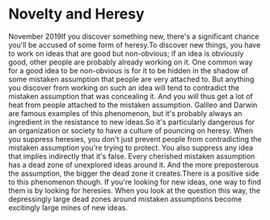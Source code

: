# Novelty and Heresy

November 2019If you discover something new, there's a significant chance you'll be
accused of some form of heresy.To discover new things, you have
to work on ideas that are good but non-obvious; if an idea is
obviously good, other people are probably already working on it.
One common way for a good idea to be non-obvious is for it to be hidden in the
shadow of some mistaken assumption that people are very attached to.
But anything you discover from working on such an idea will tend to
contradict the mistaken assumption that was concealing it.  And you
will thus get a lot of heat from people attached to the mistaken
assumption. Galileo and Darwin are famous examples of this phenomenon,
but it's probably always an ingredient in the resistance to new
ideas.So it's particularly dangerous for an organization or society to
have a culture of pouncing on heresy.  When you suppress heresies,
you don't just prevent people from contradicting the mistaken
assumption you're trying to protect. You also suppress any idea
that implies indirectly that it's false.
Every cherished mistaken assumption has
a dead zone of unexplored ideas around it.  And the more preposterous
the assumption, the bigger the dead zone it creates.There is a positive side to this phenomenon though.  If you're
looking for new ideas, one way to find them is by looking for
heresies.  When you look at the question this way, the depressingly
large dead zones around mistaken assumptions become excitingly large
mines of new ideas.